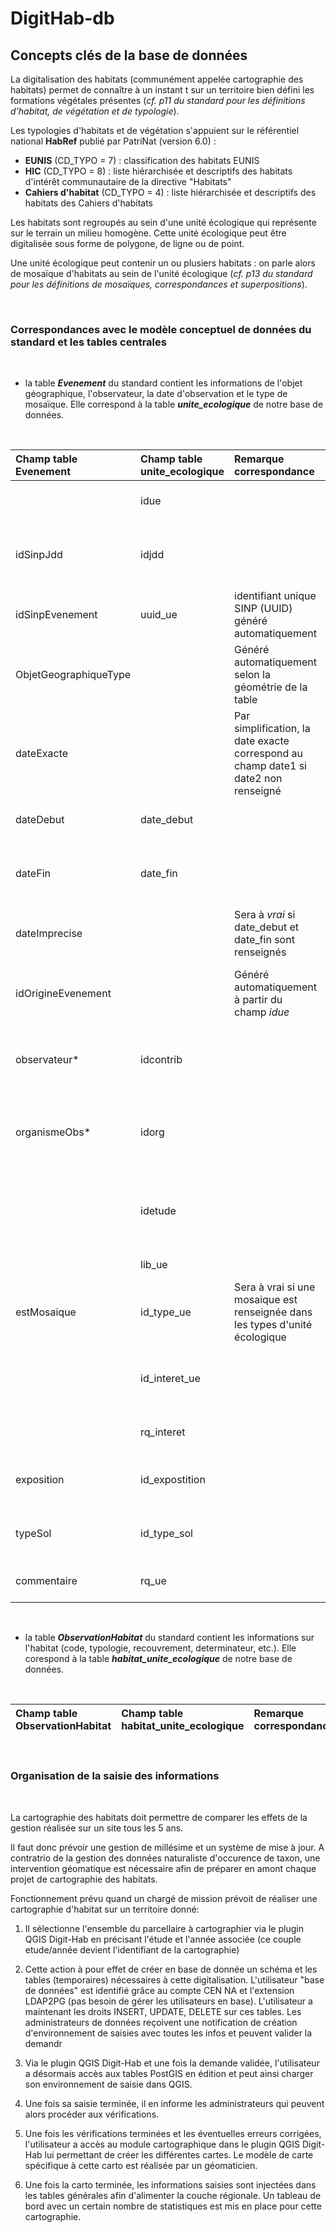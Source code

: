 # DigitHab-db

## Concepts clés de la base de données

La digitalisation des habitats (communément appelée cartographie des habitats) permet de connaître à un instant t sur un territoire bien défini les formations végétales présentes (_cf. p11 du standard pour les définitions d'habitat, de végétation et de typologie_).

Les typologies d'habitats et de végétation s'appuient sur le référentiel national **HabRef** publié par PatriNat (version 6.0) :

- **EUNIS** (CD_TYPO = 7) : classification des habitats EUNIS
- **HIC** (CD_TYPO = 8) : liste hiérarchisée et descriptifs des habitats d'intérêt communautaire de la directive "Habitats"
- **Cahiers d'habitat** (CD_TYPO = 4) : liste hiérarchisée et descriptifs des habitats des Cahiers d'habitats

Les habitats sont regroupés au sein d'une unité écologique qui représente sur le terrain un milieu homogène. Cette unité écologique peut être digitalisée sous forme de polygone, de ligne ou de point.

Une unité écologique peut contenir un ou plusiers habitats : on parle alors de mosaïque d'habitats au sein de l'unité écologique (_cf. p13 du standard pour les définitions de mosaïques, correspondances et superpositions_).

 <br>

### Correspondances avec le modèle conceptuel de données du standard et les tables centrales

 <br>

- la table ***Evenement*** du standard contient les informations de l'objet géographique, l'observateur, la date d'observation et le type de mosaïque. Elle correspond à la table ***unite_ecologique*** de notre base de données.


 <br>




| Champ table Evenement | Champ table unite_ecologique  | Remarque correspondance | Description |
|:---------|:---------------|:---------------| :---------------|
|  | idue | | ***PKEY*** Identifiant unique technique de la ligne|
| idSinpJdd | idjdd | | Lien vers l'identifiant unique technique du jeu de données associé |
| idSinpEvenement | uuid_ue | identifiant unique SINP (UUID) généré automatiquement |
| ObjetGeographiqueType | | Généré automatiquement selon la géométrie de la table | |
| dateExacte | | Par simplification, la date exacte correspond au champ date1 si date2 non renseigné|
| dateDebut | date_debut | | Date de la description de l'unité écologique
| dateFin | date_fin | | Date de fin de description de l'unité écologique si la date est imprécise
| dateImprecise | | Sera à *vrai* si date_debut et date_fin sont renseignés |
| idOrigineEvenement |  | Généré automatiquement à partir du champ *idue*| Concatenation du champ *idue* avec une chaine de caractère de type "CENNA_ue_125"|
| observateur* | idcontrib |  | Lien vers l'identifiant unique du contributeur principal|
| organismeObs* | idorg |  | Lien vers l'identifiant unique de l'organisme lié au contributeur principal|
|  | idetude |  | Lien vers l'identifiant de l'étude liée à l'organisme du contributeur principal |
|  | lib_ue |  | Libellé de l'unité éclogique |
|estMosaique  | id_type_ue | Sera à vrai si une mosaique est renseignée dans les types d'unité écologique | Lien vers l'identifiant du type d'unité écologique |
|  | id_interet_ue |  | Lien vers l'identifiant unique de l'intérêt de l'unité écologique|
|  | rq_interet |  | Remarques sur l'intérêt de l'unité écologique|
| exposition | id_expostition |  | Lien vers l'identifiant unique de l'exposition |
| typeSol | id_type_sol |  | lien vers l'identifiant unique du type de sol |
| commentaire | rq_ue |  | Remarques générales sur l'unité écologique|

 <br>

- la table ***ObservationHabitat*** du standard contient les informations sur l'habitat (code, typologie, recouvrement, determinateur, etc.). Elle corespond à la table ***habitat_unite_ecologique*** de notre base de données.

 <br>
 
| Champ table ObservationHabitat | Champ table habitat_unite_ecologique  | Remarque correspondance | Description |
|:---------|:---------------|:---------------| :---------------|

 <br>

### Organisation de la saisie des informations

<br>

La cartographie des habitats doit permettre de comparer les effets de la gestion réalisée sur un site tous les 5 ans.

Il faut donc prévoir une gestion de millésime et un système de mise à jour. A contratrio de la gestion des données naturaliste d'occurence de taxon, une intervention géomatique est nécessaire afin de préparer en amont chaque projet de cartographie des habitats.

Fonctionnement prévu quand un chargé de mission prévoit de réaliser une cartographie d'habitat sur un territoire donné:

1. Il sélectionne l'ensemble du parcellaire à cartographier via le plugin QGIS Digit-Hab en précisant l'étude et l'année associée (ce couple etude/année devient l'identifiant de la cartographie)

2. Cette action à pour effet de créer en base de donnée un schéma et les tables (temporaires) nécessaires à cette digitalisation. L'utilisateur "base de données" est identifié grâce au compte CEN NA et l'extension LDAP2PG (pas besoin de gérer les utilisateurs en base). L'utilisateur a maintenant les droits INSERT, UPDATE, DELETE sur ces tables. Les administrateurs de données reçoivent une notification de création d'environnement de saisies avec toutes les infos et peuvent valider la demandr

3. Via le plugin QGIS Digit-Hab et une fois la demande validée, l'utilisateur a désormais accès aux tables PostGIS en édition et peut ainsi charger son environnement de saisie dans QGIS.

4. Une fois sa saisie terminée, il en informe les administrateurs qui peuvent alors procéder aux vérifications.

5. Une fois les vérifications terminées et les éventuelles erreurs corrigées, l'utilisateur a accès au module cartographique dans le plugin QGIS Digit-Hab lui permettant de créer les différentes cartes. Le modèle de carte spécifique à cette carto est réalisée par un géomaticien.

6. Une fois la carto terminée, les informations saisies sont injectées dans les tables générales afin d'alimenter la couche régionale.
Un tableau de bord avec un certain nombre de statistiques est mis en place pour cette cartographie. 
